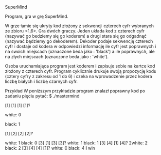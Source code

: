 SuperMind

Program,  gra w grę SuperMind.

W grze łamie się ukryty kod złożony z sekwencji czterech cyfr wybranych
ze zbioru <1,6>. Gra dwóch graczy. Jeden układa kod z czterech cyfr
(nazywać go bedziemy się go koderem) a drugi stara się go odgadnąć 
(nazywać będziemy go dekoderem). Dekoder podaje sekwencję czterech cyfr 
i dostaje od kodera w odpowiedzi informację ile cyfr jest poprawnych i 
na swoich miejscach (oznaczone beda jako : 'black') a ile poprawnych, ale
na złych miejscach (oznaczone beda jako : 'white').

Osoba uruchamiająca program jest koderem i zapisuje sobie na
kartce kod złożony z czterech cyfr. Program cyklicznie drukuje swoją
propozycję kodu (cztery cyfry z zakresu od 1 do 6) i czeka na wprowadzenie
przez kodera liczbę białych i liczbę czarnych cyfr.

Przykład
W poniższym przykładzie program znalazł poprawny kod po zadaniu pięciu pytać:
$ ./mastermind

[1] [1] [1] [1]?

white: 0

black: 1

[1] [2] [2] [2]?

white: 1
black: 0
[3] [1] [3] [3]?
white: 1
black: 1
[3] [4] [1] [4]?
2white: 2
black: 2
[3] [4] [4] [1]?
white: 0
black: 4
I win


